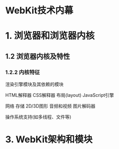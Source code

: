 # WebKit技术内幕

# 1. 浏览器和浏览器内核

## 1.2 浏览器内核及特性

### 1.2.2 内核特征

渲染引擎模块及其依赖的模块

HTML解释器 CSS解释器 布局(layout) JavaScript引擎

网络 存储 2D/3D图形 音频和视频 图片解码器

操作系统支持(如多线程、文件等)

# 3. WebKit架构和模块


